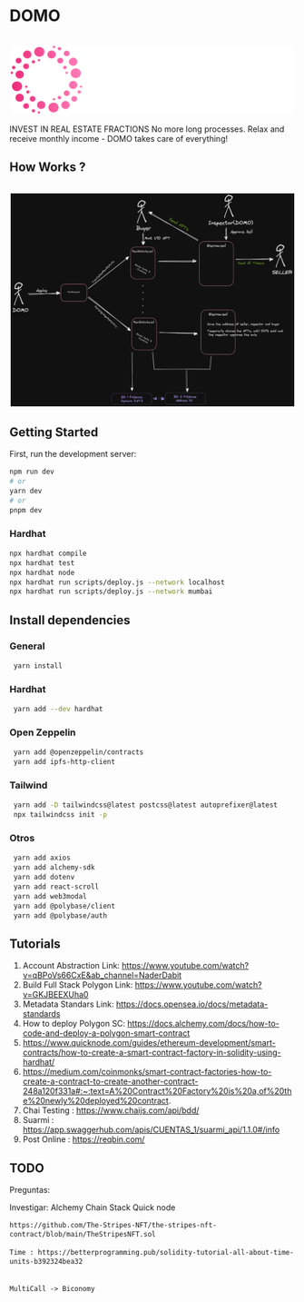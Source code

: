# DOMO
<p align="center">
    <br>
    <img src="assets/logo.svg" width="500"/>
    <br>
<p>
INVEST IN REAL ESTATE FRACTIONS
No more long processes. Relax and receive monthly income - DOMO takes care of everything!



## How Works ? 
<p align="center">
    <br>
    <img src="assets/diagrama.png" width="500"/>
    <br>
<p>

## Getting Started

First, run the development server:

```bash
npm run dev
# or
yarn dev
# or
pnpm dev
```

### Hardhat 
```bash
npx hardhat compile
npx hardhat test
npx hardhat node
npx hardhat run scripts/deploy.js --network localhost
npx hardhat run scripts/deploy.js --network mumbai

```

## Install dependencies 

### General 
```bash
 yarn install
```

 ### Hardhat 
```bash
 yarn add --dev hardhat
```

 ### Open Zeppelin
```bash
 yarn add @openzeppelin/contracts
 yarn add ipfs-http-client 
```
### Tailwind
```bash
 yarn add -D tailwindcss@latest postcss@latest autoprefixer@latest
 npx tailwindcss init -p
```
### Otros
```bash
 yarn add axios
 yarn add alchemy-sdk
 yarn add dotenv
 yarn add react-scroll
 yarn add web3modal
 yarn add @polybase/client
 yarn add @polybase/auth
```  
 <!-- yarn add web3modal  -->
## Tutorials 

1) Account Abstraction Link: https://www.youtube.com/watch?v=qBPoVs66CxE&ab_channel=NaderDabit
2) Build Full Stack Polygon Link: https://www.youtube.com/watch?v=GKJBEEXUha0
3) Metadata Standars Link: https://docs.opensea.io/docs/metadata-standards
4) How to deploy Polygon SC: https://docs.alchemy.com/docs/how-to-code-and-deploy-a-polygon-smart-contract
5) https://www.quicknode.com/guides/ethereum-development/smart-contracts/how-to-create-a-smart-contract-factory-in-solidity-using-hardhat/
6) https://medium.com/coinmonks/smart-contract-factories-how-to-create-a-contract-to-create-another-contract-248a120f331a#:~:text=A%20Contract%20Factory%20is%20a,of%20the%20newly%20deployed%20contract.
7) Chai Testing : https://www.chaijs.com/api/bdd/ 
8) Suarmi : https://app.swaggerhub.com/apis/CUENTAS_1/suarmi_api/1.1.0#/info 
9) Post Online : https://reqbin.com/
## TODO 

Preguntas:

Investigar:
    Alchemy
    Chain Stack
    Quick node 

    https://github.com/The-Stripes-NFT/the-stripes-nft-contract/blob/main/TheStripesNFT.sol 

    Time : https://betterprogramming.pub/solidity-tutorial-all-about-time-units-b392324bea32


    MultiCall -> Biconomy 